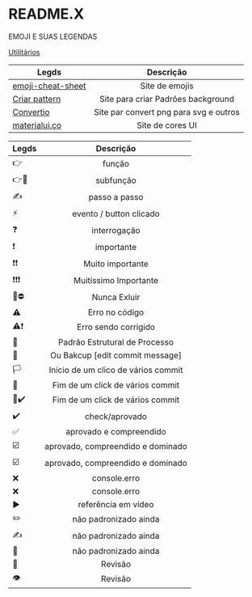 # README.X
EMOJI E SUAS LEGENDAS


[Utilitários]()


| Legds | Descrição |
|------ |:---------:|
|  [emoji-cheat-sheet](https://github.com/ikatyang/emoji-cheat-sheet/blob/master/README.md) | Site de emojis
| [Criar pattern](https://patternico.com/)   |  Site para criar Padrões background|
| [Convertio](https://convertio.co/pt/) | Site par convert png para svg e outros
| [materialui.co](https://materialui.co/colors/) | Site de cores UI



| Legds | Descrição |
|------ |:---------:|
| 👉   |  função                      |
| 👉🔸 |  subfunção                   |
| ✍️   |  passo a passo               |
| ⚡   |  evento / button clicado     |
| ❓    |  interrogação                |
| ❗     |  importante                 |
| ❗❗    |  Muito importante           |
| ❗❗❗   |  Muitíssimo Importante      |
| 🚧⛔ |  Nunca Exluir               |
| ⚠️    |  Erro no código             |
| ⚠️❗   |  Erro sendo corrigido       |
| 🏁    | Padrão Estrutural de Processo |
| 🏁    | Ou Bakcup [edit commit message] |
| 🏳️    | Início de um clico de vários commit|
| 🚩    | Fim de um click de vários commit
| 🚩✔️  | Fim de um click de vários commit
| ✔️    | check/aprovado
| ✅    | aprovado e compreendido
| ☑️    | aprovado, compreendido e dominado
| ☑️    | aprovado, compreendido e dominado
| ❌    | console.erro
| ❌    | console.erro
| ▶️    | referência em vídeo
| ✏️    | não padronizado ainda
| ✍️    | não padronizado ainda
| 📍     | não padronizado ainda
| 👀    | Revisão
| 👁️    | Revisão
